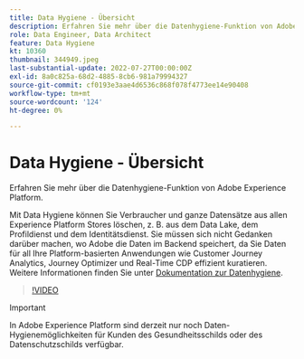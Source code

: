 ```yaml
---
title: Data Hygiene - Übersicht
description: Erfahren Sie mehr über die Datenhygiene-Funktion von Adobe Experience Platform.
role: Data Engineer, Data Architect
feature: Data Hygiene
kt: 10360
thumbnail: 344949.jpeg
last-substantial-update: 2022-07-27T00:00:00Z
exl-id: 8a0c825a-68d2-4885-8cb6-981a79994327
source-git-commit: cf0193e3aae4d6536c868f078f4773ee14e90408
workflow-type: tm+mt
source-wordcount: '124'
ht-degree: 0%

---
```


# Data Hygiene - Übersicht

Erfahren Sie mehr über die Datenhygiene-Funktion von Adobe Experience Platform.

Mit Data Hygiene können Sie Verbraucher und ganze Datensätze aus allen Experience Platform Stores löschen, z. B. aus dem Data Lake, dem Profildienst und dem Identitätsdienst. Sie müssen sich nicht Gedanken darüber machen, wo Adobe die Daten im Backend speichert, da Sie Daten für all Ihre Platform-basierten Anwendungen wie Customer Journey Analytics, Journey Optimizer und Real-Time CDP effizient kuratieren. Weitere Informationen finden Sie unter [Dokumentation zur Datenhygiene](https://experienceleague.adobe.com/docs/experience-platform/hygiene/home.html).

>[!VIDEO](https://video.tv.adobe.com/v/344949?quality=12&learn=on)

>[!IMPORTANT]
>
> In Adobe Experience Platform sind derzeit nur noch Daten-Hygienemöglichkeiten für Kunden des Gesundheitsschilds oder des Datenschutzschilds verfügbar.
